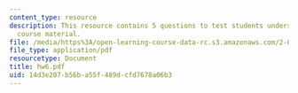 ```yaml
---
content_type: resource
description: This resource contains 5 questions to test students understanding of
  course material.
file: /media/https%3A/open-learning-course-data-rc.s3.amazonaws.com/2-016-hydrodynamics-13-012-fall-2005/14d3e207b56ba55f489dcfd7678a06b3_hw6.pdf
file_type: application/pdf
resourcetype: Document
title: hw6.pdf
uid: 14d3e207-b56b-a55f-489d-cfd7678a06b3
---
```

